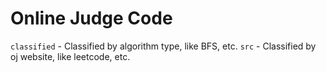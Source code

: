 # Online Judge Code
`classified` - Classified by algorithm type, like BFS, etc.
`src` - Classified by oj website, like leetcode, etc.
